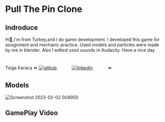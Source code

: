 # Pull The Pin Clone


## Indroduce
Hi👊,I'm from Turkey,and I do game development.
I developed this game for assignment and mechanic practice. Used models and particles were made by me in blender. Also I edited used sounds in Audacity. Have a nice day

Tolga Karaca ⏩ [<img src='https://cdn.jsdelivr.net/npm/simple-icons@3.0.1/icons/github.svg' alt='github' height='40' color='#bd2c00'>](https://github.com/tolgakrc)  [<img src='https://raw.githubusercontent.com/McGelerin/Colors_Runners_Clone/main/Game_Pic/Github.png' alt='github' height='40' color='#bd2c00'>](https://github.com/tolgakrc) [<img src='https://cdn.jsdelivr.net/npm/simple-icons@3.0.1/icons/linkedin.svg' alt='linkedin' height='40'>](https://www.linkedin.com/in/tolga-karaca-7a5baa110//) [<img src='https://raw.githubusercontent.com/McGelerin/Colors_Runners_Clone/main/Game_Pic/LinkedIn.png' alt='linkedin' height='40'>](https://www.linkedin.com/in/tolga-karaca-7a5baa110//) ⏪

## Models

![Screenshot 2023-02-02 004950](https://user-images.githubusercontent.com/92987466/216171327-edf08181-1e50-42e5-b9cd-e0899d2c9532.png)


## GamePlay Video

